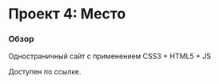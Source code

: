 # Проект 4: Место

### Обзор

Одностраничный сайт с применением CSS3 + HTML5 + JS

Доступен по ссылке.
